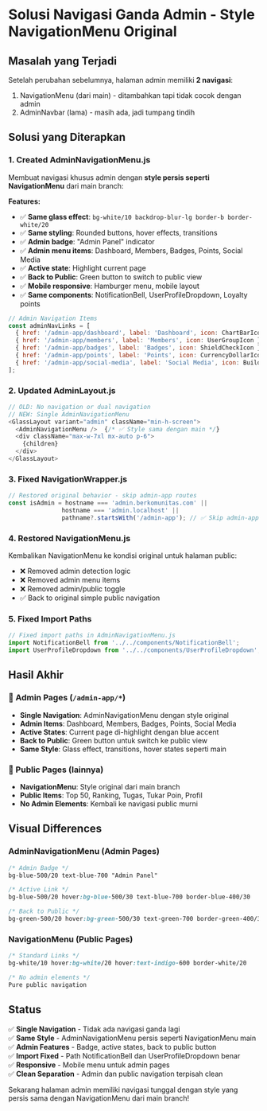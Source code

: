 # Solusi Navigasi Ganda Admin - Style NavigationMenu Original

## Masalah yang Terjadi
Setelah perubahan sebelumnya, halaman admin memiliki **2 navigasi**:
1. NavigationMenu (dari main) - ditambahkan tapi tidak cocok dengan admin
2. AdminNavbar (lama) - masih ada, jadi tumpang tindih

## Solusi yang Diterapkan

### 1. Created AdminNavigationMenu.js
Membuat navigasi khusus admin dengan **style persis seperti NavigationMenu** dari main branch:

**Features:**
- ✅ **Same glass effect**: `bg-white/10 backdrop-blur-lg border-b border-white/20`
- ✅ **Same styling**: Rounded buttons, hover effects, transitions
- ✅ **Admin badge**: "Admin Panel" indicator
- ✅ **Admin menu items**: Dashboard, Members, Badges, Points, Social Media
- ✅ **Active state**: Highlight current page
- ✅ **Back to Public**: Green button to switch to public view
- ✅ **Mobile responsive**: Hamburger menu, mobile layout
- ✅ **Same components**: NotificationBell, UserProfileDropdown, Loyalty points

```javascript
// Admin Navigation Items
const adminNavLinks = [
  { href: '/admin-app/dashboard', label: 'Dashboard', icon: ChartBarIcon },
  { href: '/admin-app/members', label: 'Members', icon: UserGroupIcon },
  { href: '/admin-app/badges', label: 'Badges', icon: ShieldCheckIcon },
  { href: '/admin-app/points', label: 'Points', icon: CurrencyDollarIcon },
  { href: '/admin-app/social-media', label: 'Social Media', icon: BuildingOfficeIcon },
];
```

### 2. Updated AdminLayout.js
```javascript
// OLD: No navigation or dual navigation
// NEW: Single AdminNavigationMenu
<GlassLayout variant="admin" className="min-h-screen">
  <AdminNavigationMenu />  {/* ✅ Style sama dengan main */}
  <div className="max-w-7xl mx-auto p-6">
    {children}
  </div>
</GlassLayout>
```

### 3. Fixed NavigationWrapper.js
```javascript
// Restored original behavior - skip admin-app routes
const isAdmin = hostname === 'admin.berkomunitas.com' || 
               hostname === 'admin.localhost' ||
               pathname?.startsWith('/admin-app'); // ✅ Skip admin-app
```

### 4. Restored NavigationMenu.js
Kembalikan NavigationMenu ke kondisi original untuk halaman public:
- ❌ Removed admin detection logic
- ❌ Removed admin menu items  
- ❌ Removed admin/public toggle
- ✅ Back to original simple public navigation

### 5. Fixed Import Paths
```javascript
// Fixed import paths in AdminNavigationMenu.js
import NotificationBell from '../../components/NotificationBell';
import UserProfileDropdown from '../../components/UserProfileDropdown';
```

## Hasil Akhir

### 🎯 Admin Pages (`/admin-app/*`)
- **Single Navigation**: AdminNavigationMenu dengan style original
- **Admin Items**: Dashboard, Members, Badges, Points, Social Media
- **Active States**: Current page di-highlight dengan blue accent
- **Back to Public**: Green button untuk switch ke public view
- **Same Style**: Glass effect, transitions, hover states seperti main

### 🎯 Public Pages (lainnya)
- **NavigationMenu**: Style original dari main branch
- **Public Items**: Top 50, Ranking, Tugas, Tukar Poin, Profil
- **No Admin Elements**: Kembali ke navigasi public murni

## Visual Differences

### AdminNavigationMenu (Admin Pages)
```css
/* Admin Badge */
bg-blue-500/20 text-blue-700 "Admin Panel"

/* Active Link */  
bg-blue-500/20 hover:bg-blue-500/30 text-blue-700 border-blue-400/30

/* Back to Public */
bg-green-500/20 hover:bg-green-500/30 text-green-700 border-green-400/30
```

### NavigationMenu (Public Pages)
```css  
/* Standard Links */
bg-white/10 hover:bg-white/20 hover:text-indigo-600 border-white/20

/* No admin elements */
Pure public navigation
```

## Status
✅ **Single Navigation** - Tidak ada navigasi ganda lagi  
✅ **Same Style** - AdminNavigationMenu persis seperti NavigationMenu main  
✅ **Admin Features** - Badge, active states, back to public button  
✅ **Import Fixed** - Path NotificationBell dan UserProfileDropdown benar  
✅ **Responsive** - Mobile menu untuk admin pages  
✅ **Clean Separation** - Admin dan public navigation terpisah clean

Sekarang halaman admin memiliki navigasi tunggal dengan style yang persis sama dengan NavigationMenu dari main branch!
